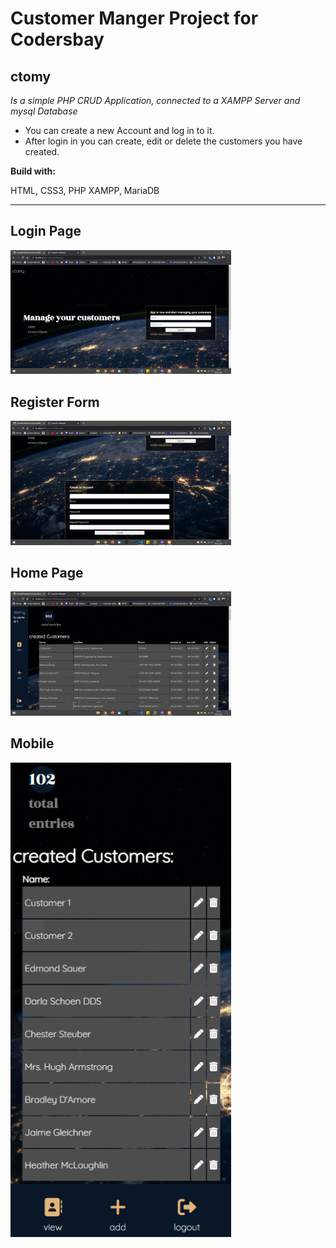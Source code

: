 # Customer Manger Project for Codersbay
## ctomy
_Is a simple PHP CRUD Application, connected to a XAMPP Server and mysql Database_

* You can create a new Account and log in to it.
* After login in you can create, edit or delete the customers you have created.

__Build with:__

HTML, CSS3, PHP XAMPP, MariaDB

<hr>

## Login Page
<img src="./screenshots/login-page.png" style="max-width: 70%">

## Register Form
<img src="./screenshots/login-register.png" style="max-width: 70%">

## Home Page
<img src="./screenshots/home-full.png" style="max-width: 70%">

## Mobile
<img src="./screenshots/mobile.png" style="max-width: 70%">